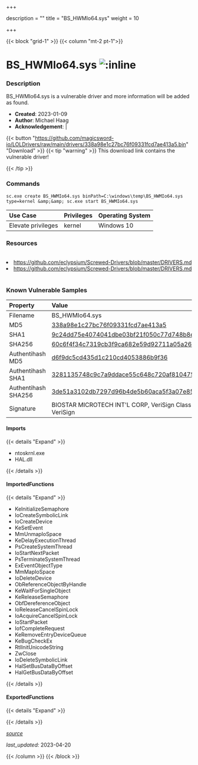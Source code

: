 +++

description = ""
title = "BS_HWMIo64.sys"
weight = 10

+++


{{< block "grid-1" >}}
{{< column "mt-2 pt-1">}}


# BS_HWMIo64.sys ![:inline](/images/twitter_verified.png) 


### Description

BS_HWMIo64.sys is a vulnerable driver and more information will be added as found.

- **Created**: 2023-01-09
- **Author**: Michael Haag
- **Acknowledgement**:  | [](https://twitter.com/)

{{< button "https://github.com/magicsword-io/LOLDrivers/raw/main/drivers/338a98e1c27bc76f09331fcd7ae413a5.bin" "Download" >}}
{{< tip "warning" >}}
This download link contains the vulnerable driver!

{{< /tip >}}

### Commands

```
sc.exe create BS_HWMIo64.sys binPath=C:\windows\temp\BS_HWMIo64.sys type=kernel &amp;&amp; sc.exe start BS_HWMIo64.sys
```

| Use Case | Privileges | Operating System | 
|:---- | ---- | ---- |
| Elevate privileges | kernel | Windows 10 |

### Resources
<br>
<li><a href=" https://github.com/eclypsium/Screwed-Drivers/blob/master/DRIVERS.md"> https://github.com/eclypsium/Screwed-Drivers/blob/master/DRIVERS.md</a></li>
<li><a href="https://github.com/eclypsium/Screwed-Drivers/blob/master/DRIVERS.md">https://github.com/eclypsium/Screwed-Drivers/blob/master/DRIVERS.md</a></li>
<br>

### Known Vulnerable Samples

| Property           | Value |
|:-------------------|:------|
| Filename           | BS_HWMIo64.sys |
| MD5                | [338a98e1c27bc76f09331fcd7ae413a5](https://www.virustotal.com/gui/file/338a98e1c27bc76f09331fcd7ae413a5) |
| SHA1               | [9c24dd75e4074041dbe03bf21f050c77d748b8e9](https://www.virustotal.com/gui/file/9c24dd75e4074041dbe03bf21f050c77d748b8e9) |
| SHA256             | [60c6f4f34c7319cb3f9ca682e59d92711a05a2688badbae4891b1303cd384813](https://www.virustotal.com/gui/file/60c6f4f34c7319cb3f9ca682e59d92711a05a2688badbae4891b1303cd384813) |
| Authentihash MD5   | [d6f9dc5cd435d1c210cd4053886b9f36](https://www.virustotal.com/gui/search/authentihash%253Ad6f9dc5cd435d1c210cd4053886b9f36) |
| Authentihash SHA1  | [3281135748c9c7a9ddace55c648c720af810475f](https://www.virustotal.com/gui/search/authentihash%253A3281135748c9c7a9ddace55c648c720af810475f) |
| Authentihash SHA256| [3de51a3102db7297d96b4de5b60aca5f3a07e8577bbbed7f755f1de9a9c38e75](https://www.virustotal.com/gui/search/authentihash%253A3de51a3102db7297d96b4de5b60aca5f3a07e8577bbbed7f755f1de9a9c38e75) |
| Signature         | BIOSTAR MICROTECH INT&#39;L CORP, VeriSign Class 3 Code Signing 2010 CA, VeriSign   |


#### Imports
{{< details "Expand" >}}
* ntoskrnl.exe
* HAL.dll

{{< /details >}}
#### ImportedFunctions
{{< details "Expand" >}}
* KeInitializeSemaphore
* IoCreateSymbolicLink
* IoCreateDevice
* KeSetEvent
* MmUnmapIoSpace
* KeDelayExecutionThread
* PsCreateSystemThread
* IoStartNextPacket
* PsTerminateSystemThread
* ExEventObjectType
* MmMapIoSpace
* IoDeleteDevice
* ObReferenceObjectByHandle
* KeWaitForSingleObject
* KeReleaseSemaphore
* ObfDereferenceObject
* IoReleaseCancelSpinLock
* IoAcquireCancelSpinLock
* IoStartPacket
* IofCompleteRequest
* KeRemoveEntryDeviceQueue
* KeBugCheckEx
* RtlInitUnicodeString
* ZwClose
* IoDeleteSymbolicLink
* HalSetBusDataByOffset
* HalGetBusDataByOffset

{{< /details >}}
#### ExportedFunctions
{{< details "Expand" >}}

{{< /details >}}


[*source*](https://github.com/magicsword-io/LOLDrivers/tree/main/yaml/bs_hwmio64.yaml)

*last_updated:* 2023-04-20








{{< /column >}}
{{< /block >}}
